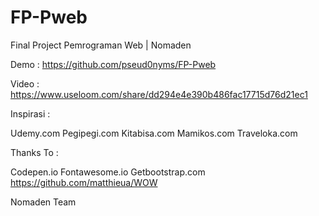 # FP-Pweb
Final Project Pemrograman Web | Nomaden

Demo : https://github.com/pseud0nyms/FP-Pweb

Video : https://www.useloom.com/share/dd294e4e390b486fac17715d76d21ec1

Inspirasi :

Udemy.com
Pegipegi.com
Kitabisa.com
Mamikos.com
Traveloka.com


Thanks To :

Codepen.io
Fontawesome.io
Getbootstrap.com
https://github.com/matthieua/WOW


Nomaden Team
